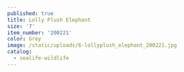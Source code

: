 ```yaml
---
published: true
title: Lolly Plush Elephant
size: '7'
item_number: '200221'
color: Grey
image: /static/uploads/6-lollyplush_elephant_200221.jpg
catalog:
  - sealife-wildlife
---
```


